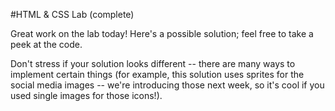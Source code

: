 #HTML & CSS Lab (complete)

Great work on the lab today! Here's a possible solution; feel free to take a peek at the code. 

Don't stress if your solution looks different -- there are many ways to implement certain things (for example, this solution uses sprites for the social media images -- we're introducing those next week, so it's cool if you used single images for those icons!).